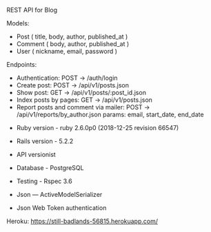 REST API for Blog

Models:
- Post ( title, body, author, published_at )
- Comment ( body, author, published_at )
- User ( nickname, email, password )

Endpoints:
- Authentication: POST -> /auth/login
- Create post: POST -> /api/v1/posts.json
- Show post: GET -> /api/v1/posts/:post_id.json
- Index posts by pages: GET -> /api/v1/posts.json
- Report posts and comment via mailer: POST -> /api/v1/reports/by_author.json params: email, start_date, end_date

* Ruby version - ruby 2.6.0p0 (2018-12-25 revision 66547)

* Rails version - 5.2.2

* API versionist

* Database - PostgreSQL

* Testing - Rspec 3.6

* Json — ActiveModelSerializer

* Json Web Token authentication

Heroku: https://still-badlands-56815.herokuapp.com/
